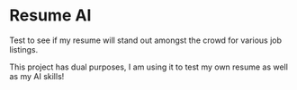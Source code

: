 # Resume AI

Test to see if my resume will stand out amongst the crowd for various job listings. 

This project has dual purposes, I am using it to test my own resume as well as my AI skills!
